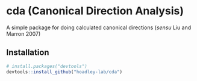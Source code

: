 cda (Canonical Direction Analysis)
==================================

A simple package for doing calculated canonical directions (*sensu* Liu and Marron 2007)

Installation
------------

``` r
# install.packages("devtools")
devtools::install_github("hoadley-lab/cda")
```

